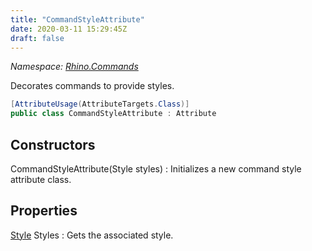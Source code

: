 ```yaml
---
title: "CommandStyleAttribute"
date: 2020-03-11 15:29:45Z
draft: false
---
```


*Namespace: [Rhino.Commands](../)*

Decorates commands to provide styles.
```cs
[AttributeUsage(AttributeTargets.Class)]
public class CommandStyleAttribute : Attribute
```
## Constructors

CommandStyleAttribute(Style styles)
: Initializes a new command style attribute class.
## Properties

[Style](/rhinocommon/rhino/commands/style/) Styles
: Gets the associated style.
